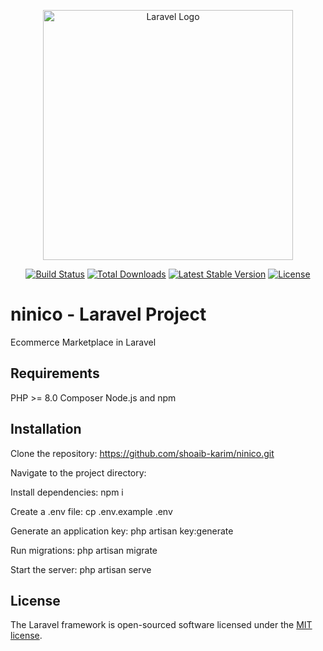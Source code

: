 <p align="center"><a href="https://laravel.com" target="_blank"><img src="https://raw.githubusercontent.com/laravel/art/master/logo-lockup/5%20SVG/2%20CMYK/1%20Full%20Color/laravel-logolockup-cmyk-red.svg" width="400" alt="Laravel Logo"></a></p>

<p align="center">
<a href="https://github.com/laravel/framework/actions"><img src="https://github.com/laravel/framework/workflows/tests/badge.svg" alt="Build Status"></a>
<a href="https://packagist.org/packages/laravel/framework"><img src="https://img.shields.io/packagist/dt/laravel/framework" alt="Total Downloads"></a>
<a href="https://packagist.org/packages/laravel/framework"><img src="https://img.shields.io/packagist/v/laravel/framework" alt="Latest Stable Version"></a>
<a href="https://packagist.org/packages/laravel/framework"><img src="https://img.shields.io/packagist/l/laravel/framework" alt="License"></a>
</p>

# ninico - Laravel Project
Ecommerce Marketplace in Laravel

## Requirements
PHP >= 8.0
Composer
Node.js and npm

## Installation
Clone the repository: https://github.com/shoaib-karim/ninico.git

Navigate to the project directory:

Install dependencies: npm i

Create a .env file: cp .env.example .env

Generate an application key: php artisan key:generate

Run migrations: php artisan migrate

Start the server: php artisan serve

## License

The Laravel framework is open-sourced software licensed under the [MIT license](https://opensource.org/licenses/MIT).
